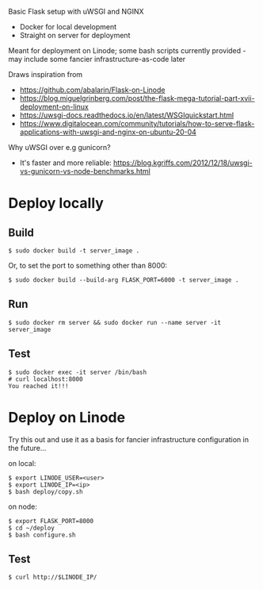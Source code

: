 Basic Flask setup with uWSGI and NGINX

* Docker for local development
* Straight on server for deployment

Meant for deployment on Linode; some bash scripts currently provided - may include some fancier infrastructure-as-code later

Draws inspiration from
* https://github.com/abalarin/Flask-on-Linode
* https://blog.miguelgrinberg.com/post/the-flask-mega-tutorial-part-xvii-deployment-on-linux
* https://uwsgi-docs.readthedocs.io/en/latest/WSGIquickstart.html
* https://www.digitalocean.com/community/tutorials/how-to-serve-flask-applications-with-uwsgi-and-nginx-on-ubuntu-20-04

Why uWSGI over e.g gunicorn?
* It's faster and more reliable: https://blog.kgriffs.com/2012/12/18/uwsgi-vs-gunicorn-vs-node-benchmarks.html

# Deploy locally

## Build
```
$ sudo docker build -t server_image .
```

Or, to set the port to something other than 8000:
```
$ sudo docker build --build-arg FLASK_PORT=6000 -t server_image .
```

## Run
```
$ sudo docker rm server && sudo docker run --name server -it server_image
```

## Test
```
$ sudo docker exec -it server /bin/bash
# curl localhost:8000
You reached it!!!
```

# Deploy on Linode

Try this out and use it as a basis for fancier infrastructure configuration in the future...

on local:
```
$ export LINODE_USER=<user>
$ export LINODE_IP=<ip>
$ bash deploy/copy.sh
```

on node:
```
$ export FLASK_PORT=8000
$ cd ~/deploy
$ bash configure.sh
```

## Test
```
$ curl http://$LINODE_IP/
```
